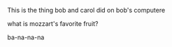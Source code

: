 This is the thing bob and carol did on bob's computere

what is mozzart's favorite fruit?

ba-na-na-na
